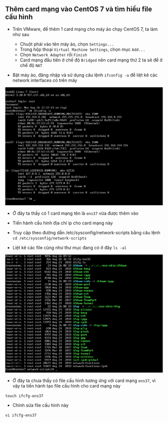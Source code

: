 ## Thêm card mạng vào CentOS 7 và tìm hiểu file cấu hình

- Trên VMware, để thêm 1 card mạng cho máy ảo chạy CentOS 7, ta làm như sau

	- Chuột phải vào tên máy ảo, chọn `Settings...`
	- Trong hộp thoại `Virtual Machine Settings`, chọn mục `Add...`
	- Chọn `Network Adapter` rồi `Finish`
	- Card mạng đầu tiên ở chế độ `Bridged` nên card mạng thứ 2 ta sẽ để ở chế độ `NAT`

- Bật máy ảo, đăng nhập và sử dụng câu lệnh `ifconfig -a` để liệt kê các network interfaces có trên máy

<img src="img/73.png">

- Ở đây ta thấy có 1 card mạng tên là `ens37` vừa được thêm vào

- Tiến hành cấu hình địa chỉ ip cho card mạng này

- Truy cập theo đường dẫn /etc/sysconfig/network-scripts bằng câu lệnh `cd /etc/sysconfig/network-scripts`

- Liệt kê các file cũng như thư mục đang có ở đây `ls -al`

<img src="img/74.png">

- Ở đây ta chưa thấy có file cấu hình tương ứng với card mạng `ens37`, vì vậy ta tiến hành tạo file cấu hình cho card mạng này

`touch ifcfg-ens37`

- Chỉnh sửa file cấu hình này

`vi ifcfg-ens37`

